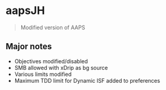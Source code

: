 # aapsJH
> Modified version of AAPS

## Major notes
* Objectives modified/disabled
* SMB allowed with xDrip as bg source
* Various limits modified
* Maximum TDD limit for Dynamic ISF added to preferences
